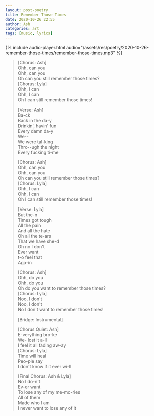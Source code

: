 ```yaml
---
layout: post-poetry
title: Remember Those Times
date: 2020-10-26 22:55
author: Ash
categories: art
tags: [music, lyrics]
---
```


{% include audio-player.html audio="/assets/res/poetry/2020-10-26-remember-those-times/remember-those-times.mp3" %}

> [Chorus: Ash]  
> Ohh, can you  
> Ohh, can you  
> Oh can you still remember those times?  
> [Chorus: Lyla]  
> Ohh, I can  
> Ohh, I can  
> Oh I can still remember those times!  
> 
> [Verse: Ash]  
> Ba-ck  
> Back in the da-y  
> Drinkin', havin' fun  
> Every damn da-y  
> We--  
> We were tal-king  
> Thro--ugh the night  
> Every fucking ti-me  
> 
> [Chorus: Ash]  
> Ohh, can you  
> Ohh, can you  
> Oh can you still remember those times?  
> [Chorus: Lyla]  
> Ohh, I can  
> Ohh, I can  
> Oh I can still remember those times!  
> 
> [Verse: Lyla]  
> But the-n  
> Times got tough  
> All the pain  
> And all the hate  
> Oh all the te-ars  
> That we have she-d  
> Oh no I don't  
> Ever want  
> t-o feel that  
> Aga-in  
> 
> [Chorus: Ash]  
> Ohh, do you  
> Ohh, do you  
> Oh do you want to remember those times?  
> [Chorus: Lyla]  
> Noo, I don't  
> Noo, I don't  
> No I don't want to remember those times!  
> 
> [Bridge: Instrumental]  
> 
> [Chorus Quiet: Ash]  
> E-verything bro-ke  
> We- lost it a-ll  
> I feel it all fading aw-ay  
> [Chorus: Lyla]  
> Time will heal  
> Peo-ple say  
> I don't know if it ever wi-ll  
> 
> [Final Chorus: Ash & Lyla]  
> No I do-n't  
> Ev-er want  
> To lose any of my me-mo-ries  
> All of them  
> Made who I am  
> I never want to lose any of it  
